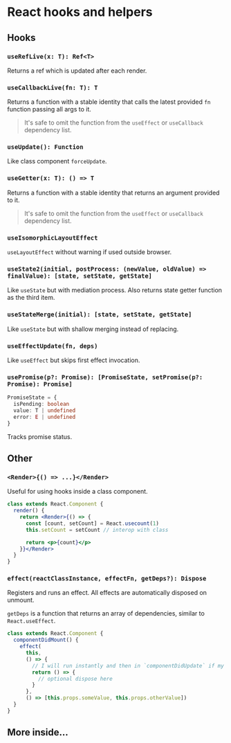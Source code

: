 # React hooks and helpers

## Hooks

### `useRefLive(x: T): Ref<T>`

Returns a ref which is updated after each render.

### `useCallbackLive(fn: T): T`

Returns a function with a stable identity that calls the latest provided `fn` function passing all args to it.

> It's safe to omit the function from the `useEffect` or `useCallback` dependency list.

### `useUpdate(): Function`

Like class component `forceUpdate`.

### `useGetter(x: T): () => T`

Returns a function with a stable identity that returns an argument provided to it.

> It's safe to omit the function from the `useEffect` or `useCallback` dependency list.

### `useIsomorphicLayoutEffect`

`useLayoutEffect` without warning if used outside browser.

### `useState2(initial, postProcess: (newValue, oldValue) => finalValue): [state, setState, getState]`

Like `useState` but with mediation process. Also returns state getter function as the third item.

### `useStateMerge(initial): [state, setState, getState]`

Like `useState` but with shallow merging instead of replacing.

### `useEffectUpdate(fn, deps)`

Like `useEffect` but skips first effect invocation.

### `usePromise(p?: Promise): [PromiseState, setPromise(p?: Promise): Promise]`

```ts
PromiseState = {
  isPending: boolean
  value: T | undefined
  error: E | undefined
}
```

Tracks promise status.

## Other

### `<Render>{() => ...}</Render>`

Useful for using hooks inside a class component.

```jsx
class extends React.Component {
  render() {
    return <Render>{() => {
      const [count, setCount] = React.usecount(1)
      this.setCount = setCount // interop with class

      return <p>{count}</p>
    }}</Render>
  }
}
```

### `effect(reactClassInstance, effectFn, getDeps?): Dispose`

Registers and runs an effect. All effects are automatically disposed on unmount.

`getDeps` is a function that returns an array of dependencies, similar to `React.useEffect`.

```js
class extends React.Component {
  componentDidMount() {
    effect(
      this,
      () => {
        // I will run instantly and then in `componentDidUpdate` if my deps changed
        return () => {
          // optional dispose here
        }
      },
      () => [this.props.someValue, this.props.otherValue])
  }
}
```

## More inside...
